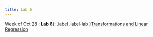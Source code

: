 ```yaml
---
title: Lab 6
---
```


Week of Oct 28
: **Lab 6**{: .label .label-lab }[Transformations and Linear Regression](../labs/lab6)
